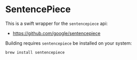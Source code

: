 #  SentencePiece

This is a swift wrapper for the `sentencepiece` api:

- https://github.com/google/sentencepiece

Building requires `sentencepiece` be installed on your system:

```
brew install sentencepiece
```
